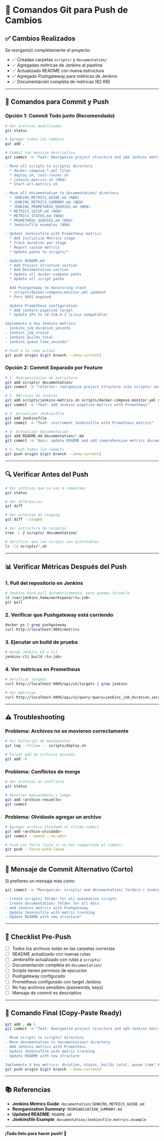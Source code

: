 # 📝 Comandos Git para Push de Cambios

## ✅ Cambios Realizados

Se reorganizó completamente el proyecto:
- ✅ Creadas carpetas `scripts/` y `documentation/`
- ✅ Agregadas métricas de Jenkins al pipeline
- ✅ Actualizado README con nueva estructura
- ✅ Agregado Pushgateway para métricas de Jenkins
- ✅ Documentación completa de métricas (62 KB)

---

## 🚀 Comandos para Commit y Push

### Opción 1: Commit Todo junto (Recomendado)

```bash
# Ver archivos modificados
git status

# Agregar todos los cambios
git add .

# Commit con mensaje descriptivo
git commit -m "feat: Reorganize project structure and add Jenkins metrics

- Move all scripts to scripts/ directory
  * docker-compose.*.yml files
  * deploy.sh, test-runner.sh
  * jenkins-metrics.sh (NEW)
  * start-all-metrics.sh

- Move all documentation to documentation/ directory
  * JENKINS_METRICS_GUIDE.md (NEW)
  * JENKINS_METRICS_SUMMARY.md (NEW)
  * JENKINS_PROMETHEUS_QUERIES.md (NEW)
  * METRICS_SETUP.md (NEW)
  * METRICS_STATUS.md (NEW)
  * PROMETHEUS_QUERIES.md (NEW)
  * Jenkinsfile examples (NEW)

- Update Jenkinsfile with Prometheus metrics
  * Add Initialize Metrics stage
  * Track duration per stage
  * Report custom metrics
  * Update paths to scripts/*

- Update README.md
  * Add Project Structure section
  * Add Documentation section
  * Update all docker-compose paths
  * Update all script paths

- Add Pushgateway to monitoring stack
  * scripts/docker-compose.monitor.yml updated
  * Port 9091 exposed

- Update Prometheus configuration
  * Add jenkins-pipeline target
  * Update IPs to 10.128.0.2 (Linux compatible)

Implements 4 key Jenkins metrics:
- jenkins_job_duration_seconds
- jenkins_job_status
- jenkins_builds_total
- jenkins_queue_time_seconds"

# Push a la rama actual
git push origin $(git branch --show-current)
```

### Opción 2: Commit Separado por Feature

```bash
# 1. Reorganización de estructura
git add scripts/ documentation/
git commit -m "refactor: reorganize project structure into scripts/ and documentation/"

# 2. Métricas de Jenkins
git add scripts/jenkins-metrics.sh scripts/docker-compose.monitor.yml monitoring/prometheus/prometheus.yml
git commit -m "feat: add Jenkins pipeline metrics with Prometheus"

# 3. Actualizar Jenkinsfile
git add Jenkinsfile
git commit -m "feat: instrument Jenkinsfile with Prometheus metrics"

# 4. Actualizar documentación
git add README.md documentation/*.md
git commit -m "docs: update README and add comprehensive metrics documentation"

# 5. Push todos los commits
git push origin $(git branch --show-current)
```

---

## 🔍 Verificar Antes del Push

```bash
# Ver archivos que se van a commitear
git status

# Ver diferencias
git diff

# Ver archivos en staging
git diff --staged

# Ver estructura de carpetas
tree -L 2 scripts/ documentation/

# Verificar que los scripts son ejecutables
ls -la scripts/*.sh
```

---

## 📊 Verificar Métricas Después del Push

### 1. Pull del repositorio en Jenkins

```bash
# Jenkins hará pull automáticamente, pero puedes forzarlo
cd /var/jenkins_home/workspace/<tu-job>
git pull
```

### 2. Verificar que Pushgateway está corriendo

```bash
docker ps | grep pushgateway
curl http://localhost:9091/metrics
```

### 3. Ejecutar un build de prueba

```bash
# Desde Jenkins UI o CLI
jenkins-cli build <tu-job>
```

### 4. Ver métricas en Prometheus

```bash
# Verificar targets
curl http://localhost:9095/api/v1/targets | grep jenkins

# Ver métricas
curl http://localhost:9095/api/v1/query?query=jenkins_job_duration_seconds
```

---

## ⚠️ Troubleshooting

### Problema: Archivos no se movieron correctamente

```bash
# Ver historial de movimientos
git log --follow -- scripts/deploy.sh

# Forzar add de archivos movidos
git add -A
```

### Problema: Conflictos de merge

```bash
# Ver archivos en conflicto
git status

# Resolver manualmente y luego
git add <archivo-resuelto>
git commit
```

### Problema: Olvidaste agregar un archivo

```bash
# Agregar archivo olvidado al último commit
git add <archivo-olvidado>
git commit --amend --no-edit

# Push con force (solo si no has compartido el commit)
git push --force-with-lease
```

---

## 📝 Mensaje de Commit Alternativo (Corto)

Si prefieres un mensaje más corto:

```bash
git commit -m "Reorganize: scripts/ and documentation/ folders + Jenkins metrics

- Create scripts/ folder for all automation scripts
- Create documentation/ folder for all docs
- Add Jenkins metrics with Pushgateway
- Update Jenkinsfile with metric tracking
- Update README with new structure"
```

---

## 🎯 Checklist Pre-Push

- [ ] Todos los archivos están en las carpetas correctas
- [ ] README actualizado con nuevas rutas
- [ ] Jenkinsfile actualizado con rutas a `scripts/`
- [ ] Documentación completa en `documentation/`
- [ ] Scripts tienen permisos de ejecución
- [ ] Pushgateway configurado
- [ ] Prometheus configurado con target Jenkins
- [ ] No hay archivos sensibles (passwords, keys)
- [ ] Mensaje de commit es descriptivo

---

## 🚀 Comando Final (Copy-Paste Ready)

```bash
git add . && \
git commit -m "feat: Reorganize project structure and add Jenkins metrics

- Move scripts to scripts/ directory
- Move documentation to documentation/ directory  
- Add Jenkins metrics with Prometheus
- Update Jenkinsfile with metric tracking
- Update README with new structure

Implements 4 key metrics: duration, status, builds total, queue time" && \
git push origin $(git branch --show-current)
```

---

## 📚 Referencias

- **Jenkins Metrics Guide**: `documentation/JENKINS_METRICS_GUIDE.md`
- **Reorganization Summary**: `REORGANIZATION_SUMMARY.md`
- **Updated README**: `README.md`
- **Jenkinsfile Example**: `documentation/Jenkinsfile.metrics.example`

---

**¡Todo listo para hacer push! 🚀**
